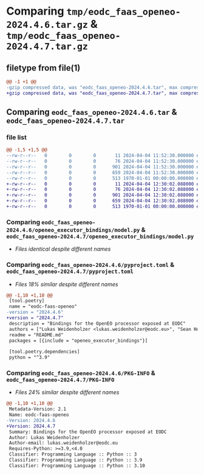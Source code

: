 # Comparing `tmp/eodc_faas_openeo-2024.4.6.tar.gz` & `tmp/eodc_faas_openeo-2024.4.7.tar.gz`

## filetype from file(1)

```diff
@@ -1 +1 @@
-gzip compressed data, was "eodc_faas_openeo-2024.4.6.tar", max compression
+gzip compressed data, was "eodc_faas_openeo-2024.4.7.tar", max compression
```

## Comparing `eodc_faas_openeo-2024.4.6.tar` & `eodc_faas_openeo-2024.4.7.tar`

### file list

```diff
@@ -1,5 +1,5 @@
--rw-r--r--   0        0        0       11 2024-04-04 11:52:30.000000 eodc_faas_openeo-2024.4.6/README.md
--rw-r--r--   0        0        0       76 2024-04-04 11:52:30.000000 eodc_faas_openeo-2024.4.6/openeo_executor_bindings/__init__.py
--rw-r--r--   0        0        0      901 2024-04-04 11:52:30.000000 eodc_faas_openeo-2024.4.6/openeo_executor_bindings/model.py
--rw-r--r--   0        0        0      659 2024-04-04 11:52:30.000000 eodc_faas_openeo-2024.4.6/pyproject.toml
--rw-r--r--   0        0        0      513 1970-01-01 00:00:00.000000 eodc_faas_openeo-2024.4.6/PKG-INFO
+-rw-r--r--   0        0        0       11 2024-04-04 12:30:02.088000 eodc_faas_openeo-2024.4.7/README.md
+-rw-r--r--   0        0        0       76 2024-04-04 12:30:02.088000 eodc_faas_openeo-2024.4.7/openeo_executor_bindings/__init__.py
+-rw-r--r--   0        0        0      901 2024-04-04 12:30:02.088000 eodc_faas_openeo-2024.4.7/openeo_executor_bindings/model.py
+-rw-r--r--   0        0        0      659 2024-04-04 12:30:02.088000 eodc_faas_openeo-2024.4.7/pyproject.toml
+-rw-r--r--   0        0        0      513 1970-01-01 00:00:00.000000 eodc_faas_openeo-2024.4.7/PKG-INFO
```

### Comparing `eodc_faas_openeo-2024.4.6/openeo_executor_bindings/model.py` & `eodc_faas_openeo-2024.4.7/openeo_executor_bindings/model.py`

 * *Files identical despite different names*

### Comparing `eodc_faas_openeo-2024.4.6/pyproject.toml` & `eodc_faas_openeo-2024.4.7/pyproject.toml`

 * *Files 18% similar despite different names*

```diff
@@ -1,10 +1,10 @@
 [tool.poetry]
 name = "eodc-faas-openeo"
-version = "2024.4.6"
+version = "2024.4.7"
 description = "Bindings for the OpenEO processor exposed at EODC"
 authors = ["Lukas Weidenholzer <lukas.weidenholzer@eodc.eu>", "Sean Hoyal <sean.hoyal@eodc.eu>", "Valentina Hutter <valentina.hutter@eodc.eu>", "Gerald Irsiegler <gerald.irsiegler@eodc.eu>"]
 readme = "README.md"
 packages = [{include = "openeo_executor_bindings"}]
 
 [tool.poetry.dependencies]
 python = "^3.9"
```

### Comparing `eodc_faas_openeo-2024.4.6/PKG-INFO` & `eodc_faas_openeo-2024.4.7/PKG-INFO`

 * *Files 24% similar despite different names*

```diff
@@ -1,10 +1,10 @@
 Metadata-Version: 2.1
 Name: eodc-faas-openeo
-Version: 2024.4.6
+Version: 2024.4.7
 Summary: Bindings for the OpenEO processor exposed at EODC
 Author: Lukas Weidenholzer
 Author-email: lukas.weidenholzer@eodc.eu
 Requires-Python: >=3.9,<4.0
 Classifier: Programming Language :: Python :: 3
 Classifier: Programming Language :: Python :: 3.9
 Classifier: Programming Language :: Python :: 3.10
```

